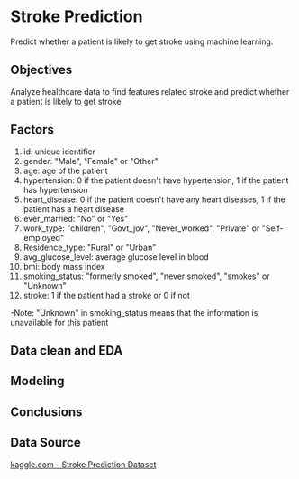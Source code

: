 # Stroke Prediction
Predict whether a patient is likely to get stroke using machine learning.

## Objectives
Analyze healthcare data to find features related stroke and predict whether a patient is likely to get stroke.

## Factors
1) id: unique identifier
2) gender: "Male", "Female" or "Other"
3) age: age of the patient
4) hypertension: 0 if the patient doesn't have hypertension, 1 if the patient has hypertension
5) heart_disease: 0 if the patient doesn't have any heart diseases, 1 if the patient has a heart disease
6) ever_married: "No" or "Yes"
7) work_type: "children", "Govt_jov", "Never_worked", "Private" or "Self-employed"
8) Residence_type: "Rural" or "Urban"
9) avg_glucose_level: average glucose level in blood
10) bmi: body mass index
11) smoking_status: "formerly smoked", "never smoked", "smokes" or "Unknown"
12) stroke: 1 if the patient had a stroke or 0 if not

-Note: "Unknown" in smoking_status means that the information is unavailable for this patient

## Data clean and EDA

## Modeling


## Conclusions

## Data Source
[kaggle.com - Stroke Prediction Dataset](https://www.kaggle.com/fedesoriano/stroke-prediction-dataset)
